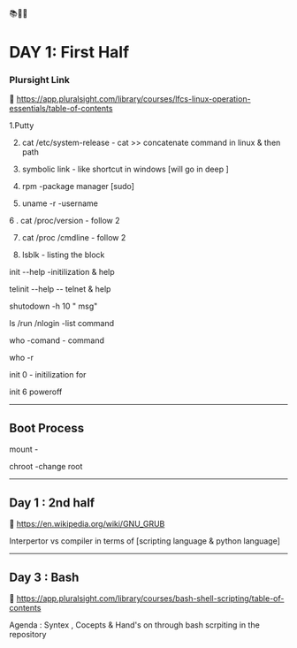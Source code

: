 :books::notebook_with_decorative_cover::pencil:

# DAY 1: First Half

### Plursight Link
:radio_button: <https://app.pluralsight.com/library/courses/lfcs-linux-operation-essentials/table-of-contents>

1.Putty 

2. cat /etc/system-release - cat >> concatenate command in linux & then path 

3. symbolic link - like shortcut in windows [will go in deep ]

4. rpm  -package manager [sudo]

5. uname -r  -username 

6 . cat /proc/version  - follow 2

7. cat /proc /cmdline  - follow 2 

8. lsblk  - listing the block

init --help  -initilization & help 

telinit --help   -- telnet & help 

shutodown -h 10 " msg"


ls /run /nlogin  -list command 


who -comand  - command 


who -r  

init 0      - initilization for 

init 6 poweroff 


----------------------
Boot Process 
----------------------

mount - 

chroot -change root 

--------------------------------------
Day 1 : 2nd half 
--------------------------------------

:radio_button: https://en.wikipedia.org/wiki/GNU_GRUB

Interpertor vs compiler in terms of [scripting language & python language]



--------------------------------------
Day 3 : Bash
--------------------------------------

:radio_button: https://app.pluralsight.com/library/courses/bash-shell-scripting/table-of-contents

Agenda : Syntex , Cocepts & Hand's on through bash scrpiting in the repository
